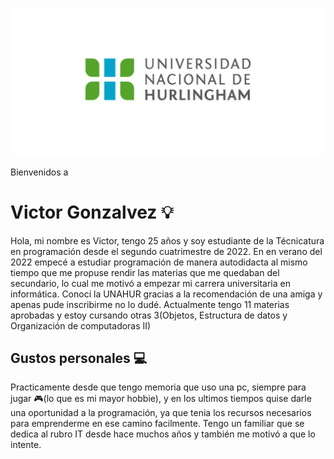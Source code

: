 ![Logo UNAHUR](./assets/UNAHUR.png)

Bienvenidos a
# Victor Gonzalvez :bulb:
Hola, mi nombre es Victor, tengo 25 años y soy estudiante de la Técnicatura en programación desde el segundo cuatrimestre de 2022.
En en verano del 2022 empecé a estudiar programación de manera autodidacta al mismo tiempo que me propuse rendir las materias que me quedaban del secundario, lo cual me motivó a empezar mi carrera universitaria en informática.
Conocí la UNAHUR gracias a la recomendación de una amiga y apenas pude inscribirme no lo dudé.
Actualmente tengo 11 materias aprobadas y estoy cursando otras 3(Objetos, Estructura de datos y Organización de computadoras II)

## Gustos personales :computer:
Practicamente desde que tengo memoria que uso una pc, siempre para jugar
:video_game:(lo que es mi mayor hobbie), y en los ultimos tiempos quise darle una oportunidad a la programación, ya que tenia los recursos necesarios para emprenderme en ese camino facilmente. Tengo un familiar que se dedica al rubro IT desde hace muchos años y también me motivó a que lo intente.